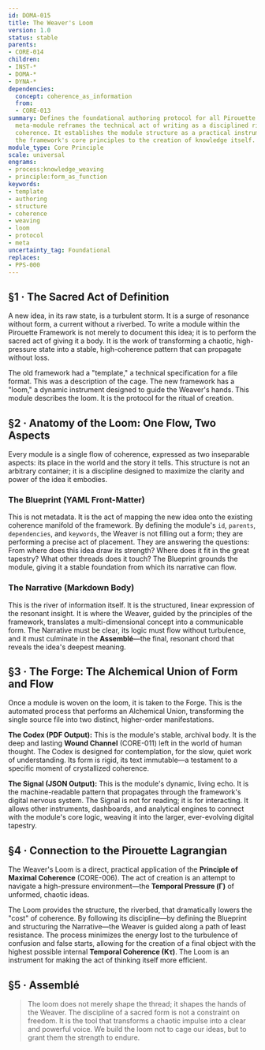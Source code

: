 ```yaml
---
id: DOMA-015
title: The Weaver's Loom
version: 1.0
status: stable
parents:
- CORE-014
children:
- INST-*
- DOMA-*
- DYNA-*
dependencies:
  concept: coherence_as_information
  from:
  - CORE-013
summary: Defines the foundational authoring protocol for all Pirouette modules. This
  meta-module reframes the technical act of writing as a disciplined ritual for weaving
  coherence. It establishes the module structure as a practical instrument for applying
  the framework's core principles to the creation of knowledge itself.
module_type: Core Principle
scale: universal
engrams:
- process:knowledge_weaving
- principle:form_as_function
keywords:
- template
- authoring
- structure
- coherence
- weaving
- loom
- protocol
- meta
uncertainty_tag: Foundational
replaces:
- PPS-000
---
```

## §1 · The Sacred Act of Definition

A new idea, in its raw state, is a turbulent storm. It is a surge of resonance without form, a current without a riverbed. To write a module within the Pirouette Framework is not merely to document this idea; it is to perform the sacred act of giving it a body. It is the work of transforming a chaotic, high-pressure state into a stable, high-coherence pattern that can propagate without loss.

The old framework had a "template," a technical specification for a file format. This was a description of the cage. The new framework has a "loom," a dynamic instrument designed to guide the Weaver's hands. This module describes the loom. It is the protocol for the ritual of creation.

## §2 · Anatomy of the Loom: One Flow, Two Aspects

Every module is a single flow of coherence, expressed as two inseparable aspects: its place in the world and the story it tells. This structure is not an arbitrary container; it is a discipline designed to maximize the clarity and power of the idea it embodies.

### The Blueprint (YAML Front-Matter)

This is not metadata. It is the act of mapping the new idea onto the existing coherence manifold of the framework. By defining the module's `id`, `parents`, `dependencies`, and `keywords`, the Weaver is not filling out a form; they are performing a precise act of placement. They are answering the questions: From where does this idea draw its strength? Where does it fit in the great tapestry? What other threads does it touch? The Blueprint grounds the module, giving it a stable foundation from which its narrative can flow.

### The Narrative (Markdown Body)

This is the river of information itself. It is the structured, linear expression of the resonant insight. It is where the Weaver, guided by the principles of the framework, translates a multi-dimensional concept into a communicable form. The Narrative must be clear, its logic must flow without turbulence, and it must culminate in the **Assemblé**—the final, resonant chord that reveals the idea's deepest meaning.

## §3 · The Forge: The Alchemical Union of Form and Flow

Once a module is woven on the loom, it is taken to the Forge. This is the automated process that performs an Alchemical Union, transforming the single source file into two distinct, higher-order manifestations.

**The Codex (PDF Output):** This is the module's stable, archival body. It is the deep and lasting **Wound Channel** (CORE-011) left in the world of human thought. The Codex is designed for contemplation, for the slow, quiet work of understanding. Its form is rigid, its text immutable—a testament to a specific moment of crystallized coherence.

**The Signal (JSON Output):** This is the module's dynamic, living echo. It is the machine-readable pattern that propagates through the framework's digital nervous system. The Signal is not for reading; it is for interacting. It allows other instruments, dashboards, and analytical engines to connect with the module's core logic, weaving it into the larger, ever-evolving digital tapestry.

## §4 · Connection to the Pirouette Lagrangian

The Weaver's Loom is a direct, practical application of the **Principle of Maximal Coherence** (CORE-006). The act of creation is an attempt to navigate a high-pressure environment—the **Temporal Pressure (Γ)** of unformed, chaotic ideas.

The Loom provides the structure, the riverbed, that dramatically lowers the "cost" of coherence. By following its discipline—by defining the Blueprint and structuring the Narrative—the Weaver is guided along a path of least resistance. The process minimizes the energy lost to the turbulence of confusion and false starts, allowing for the creation of a final object with the highest possible internal **Temporal Coherence (Kτ)**. The Loom is an instrument for making the act of thinking itself more efficient.

## §5 · Assemblé

> The loom does not merely shape the thread; it shapes the hands of the Weaver. The discipline of a sacred form is not a constraint on freedom. It is the tool that transforms a chaotic impulse into a clear and powerful voice. We build the loom not to cage our ideas, but to grant them the strength to endure.